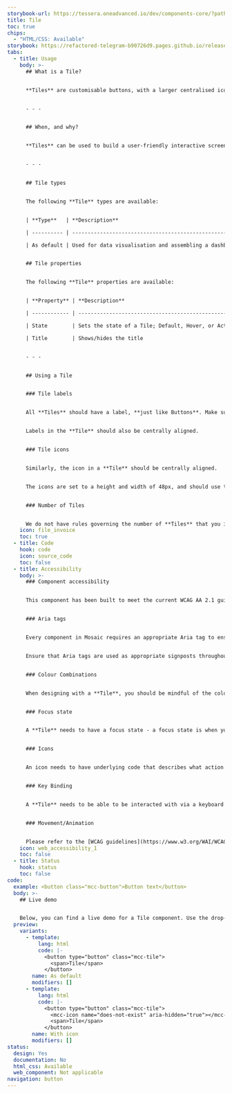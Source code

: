 ```yaml
---
storybook-url: https://tessera.oneadvanced.io/dev/components-core/?path=/docs/html-button--as-default
title: Tile
toc: true
chips:
  - "HTML/CSS: Available"
storybook: https://refactored-telegram-b90726d9.pages.github.io/release/?path=/docs/components-tile-introduction
tabs:
  - title: Usage
    body: >-
      ## What is a Tile?


      **Tiles** are customisable buttons, with a larger centralised icon and title text underneath. Tiles are 150px by 150px with an icon size of 64px by 64px.


      - - -


      ## When, and why?


      **Tiles** can be used to build a user-friendly interactive screen, providing easy to use navigation. You can use **Tiles** to build things like home screens and dashboards on both mobile and desktop devices, and they are also great for acting as large navigation links elsewhere in the application.


      - - -


      ## Tile types


      The following **Tile** types are available: 


      | **Type**   | **Description**                                                                                                                                      |

      | ---------- | ---------------------------------------------------------------------------------------------------------------------------------------------------- |

      | As default | Used for data visualisation and assembling a dashboard - the default type has an icon and text that can be used for desktop and other larger devices |


      ## Tile properties


      The following **Tile** properties are available:


      | **Property** | **Description**                                     |

      | ------------ | --------------------------------------------------- |

      | State        | Sets the state of a Tile; Default, Hover, or Active |

      | Title        | Shows/hides the title                               |


      - - -


      ## Using a Tile


      ### Tile labels


      All **Tiles** should have a label, **just like Buttons**. Make sure you use an informative label that describes where it will take the user, and be mindful of keeping it concise. You can check out the [Structure](/guidelines/style-guide/#structure) section of the Style Guide for more help on creating appropriate headings and labels.


      Labels in the **Tile** should also be centrally aligned.


      ### Tile icons


      Similarly, the icon in a **Tile** should be centrally aligned. 


      The icons are set to a height and width of 48px, and should use the icons from the [Icons8 icon library](https://mosaic-icon-search.oneadvanced.io/).


      ### Number of Tiles


      We do not have rules governing the number of **Tiles** that you include on a page. However, do keep in mind that an overuse of **Tiles** will make it hard for users to locate the content they are looking for. For example, 16 or more **Tiles** would be harder to navigate than an application that uses an effective navigation system, such as a **[Navigation bar](/components/navigation-bar)** component.
    icon: file_invoice
    toc: true
  - title: Code
    hook: code
    icon: source_code
    toc: false
  - title: Accessibility
    body: >-
      ### Component accessibility


      This component has been built to meet the current WCAG AA 2.1 guidelines. We also test these components against the guidelines before release.


      ### Aria tags


      Every component in Mosaic requires an appropriate Aria tag to ensure that screen readers can effectively parse the page. Aria tags are provided as part of Mosaic. Please do not override these without good reason.


      Ensure that Aria tags are used as appropriate signposts throughout the product.


      ### Colour Combinations


      When designing with a **Tile**, you should be mindful of the colour combinations you are using. The components have been designed with this in mind, but if you are using colours that are not part of the default component, please ensure that there is a clear colour contrast within the parts of the component and between the **Accordion** and the background it is on. To check the contrast, please use [WebAIM's contrast checker](https://webaim.org/resources/contrastchecker/).


      ### Focus state


      A **Tile** needs to have a focus state - a focus state is when you tab into an element to interact with it. Ensure that users can use their keyboard to focus on the **Tile** as well as any content within the **Tile**.


      ### Icons


      An icon needs to have underlying code that describes what action the icon takes. the labels should be specific - for example, a 'bin' icon for delete should be labelled 'delete' not 'bin'.


      ### Key Binding


      A **Tile** needs to be able to be interacted with via a keyboard. Where possible we will provide key-binds within our Mosaic component or there will be default HTML ones. If this isn't the case then please implement logical key-binds for all intractable components.


      ### Movement/Animation


      Please refer to the [WCAG guidelines](https://www.w3.org/WAI/WCAG21/quickref/?showtechniques=129%2C131%2C133%2C136%2C141%2C145%2C147%2C1412%2C211%2C212%2C231%2C241%2C245%2C251%2C254%2C312%2C322%2C332%2C411%2C412%2C413#three-flashes-or-below-threshold) for the time-based considerations for animations.
    icon: web_accessibility_1
    toc: false
  - title: Status
    hook: status
    toc: false
code:
  example: <button class="mcc-button">Button text</button>
  body: >-
    ## Live demo


    Below, you can find a live demo for a Tile component. Use the drop-down menus and radio buttons to view the different Tile Types and Variants.
  preview:
    variants:
      - template:
          lang: html
          code: |-
            <button type="button" class="mcc-tile">
              <span>Tile</span>
            </button>
        name: As default
        modifiers: []
      - template:
          lang: html
          code: |-
            <button type="button" class="mcc-tile">
              <mcc-icon name="does-not-exist" aria-hidden="true"></mcc-icon>
              <span>Tile</span>
            </button>
        name: With icon
        modifiers: []
status:
  design: Yes
  documentation: No
  html_css: Available
  web_component: Not applicable
navigation: button
---
```

